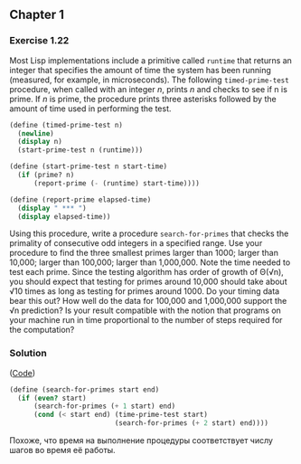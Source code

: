 ## Chapter 1

### Exercise 1.22

Most Lisp implementations include a primitive called `runtime` that returns an integer that specifies the amount of time the system has been running (measured, for example, in microseconds). The following `timed-prime-test` procedure, when called with an integer _n_, prints _n_ and checks to see if n is prime. If _n_ is prime, the procedure prints three asterisks followed by the amount of time used in performing the test.

```scheme
(define (timed-prime-test n)
  (newline)
  (display n)
  (start-prime-test n (runtime)))

(define (start-prime-test n start-time)
  (if (prime? n)
      (report-prime (- (runtime) start-time))))

(define (report-prime elapsed-time)
  (display " *** ")
  (display elapsed-time))
```

Using this procedure, write a procedure `search-for-primes` that checks the primality of consecutive odd integers in a specified range. Use your procedure to find the three smallest primes larger than 1000; larger than 10,000; larger than 100,000; larger than 1,000,000. Note the time needed to test each prime. Since the testing algorithm has order of growth of Θ(√n), you should expect that testing for primes around 10,000 should take about √10 times as long as testing for primes around 1000. Do your timing data bear this out? How well do the data for 100,000 and 1,000,000 support the √n prediction? Is your result compatible with the notion that programs on your machine run in time proportional to the number of steps required for the computation?

### Solution

([Code](../../src/Chapter%201/Exercise%201.22.scm))

```scheme
(define (search-for-primes start end)
  (if (even? start)
      (search-for-primes (+ 1 start) end)
      (cond (< start end) (time-prime-test start)
                          (search-for-primes (+ 2 start) end))))
```

Похоже, что время на выполнение процедуры соответствует числу шагов во время её работы.

